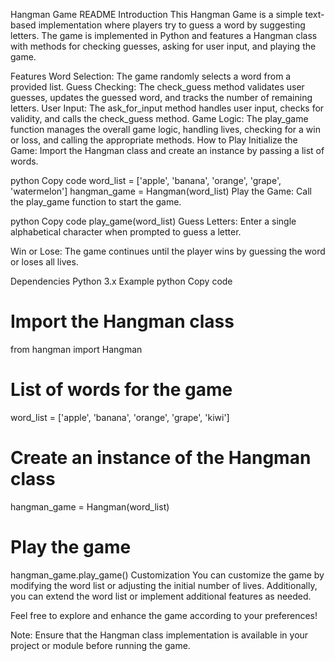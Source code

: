 
Hangman Game README
Introduction
This Hangman Game is a simple text-based implementation where players try to guess a word by suggesting letters. The game is implemented in Python and features a Hangman class with methods for checking guesses, asking for user input, and playing the game.

Features
Word Selection: The game randomly selects a word from a provided list.
Guess Checking: The check_guess method validates user guesses, updates the guessed word, and tracks the number of remaining letters.
User Input: The ask_for_input method handles user input, checks for validity, and calls the check_guess method.
Game Logic: The play_game function manages the overall game logic, handling lives, checking for a win or loss, and calling the appropriate methods.
How to Play
Initialize the Game: Import the Hangman class and create an instance by passing a list of words.

python
Copy code
word_list = ['apple', 'banana', 'orange', 'grape', 'watermelon']
hangman_game = Hangman(word_list)
Play the Game: Call the play_game function to start the game.

python
Copy code
play_game(word_list)
Guess Letters: Enter a single alphabetical character when prompted to guess a letter.

Win or Lose: The game continues until the player wins by guessing the word or loses all lives.

Dependencies
Python 3.x
Example
python
Copy code
# Import the Hangman class
from hangman import Hangman

# List of words for the game
word_list = ['apple', 'banana', 'orange', 'grape', 'kiwi']

# Create an instance of the Hangman class
hangman_game = Hangman(word_list)

# Play the game
hangman_game.play_game()
Customization
You can customize the game by modifying the word list or adjusting the initial number of lives. Additionally, you can extend the word list or implement additional features as needed.

Feel free to explore and enhance the game according to your preferences!

Note: Ensure that the Hangman class implementation is available in your project or module before running the game.


